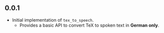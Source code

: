## 0.0.1

* Initial implementation of `tex_to_speech`.
  * Provides a basic API to convert TeX to spoken text in **German only**.
